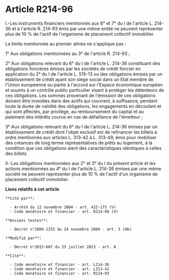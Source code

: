 # Article R214-96

I.-Les instruments financiers mentionnés aux 6° et 7° du I de l'article L. 214-36 et à l'article R. 214-93 émis par une même
entité ne peuvent représenter plus de 10 % de l'actif de l'organisme de placement collectif immobilier. 

La limite mentionnée au premier alinéa ne s'applique pas : 

1° Aux obligations mentionnées au 3° de l'article R. 214-93 ; 

2° Aux obligations relevant du 6° du I de l'article L. 214-36 constituant des obligations foncières émises par les sociétés
de crédit foncier en application du 2° du I de l'article L. 515-13 ou des obligations émises par un établissement de crédit
ayant son siège social dans un Etat membre de l'Union européenne ou partie à l'accord sur l'Espace économique européen et
soumis à un contrôle public particulier visant à protéger les détenteurs de ces obligations. Les sommes provenant de
l'émission de ces obligations doivent être investies dans des actifs qui couvrent, à suffisance, pendant toute la durée de
validité des obligations, les engagements en découlant et qui sont affectés, par privilège, au remboursement du capital et au
paiement des intérêts courus en cas de défaillance de l'émetteur ; 

3° Aux obligations relevant du 6° du I de l'article L. 214-36 émises par un établissement de crédit dont l'objet exclusif est
de refinancer les billets à ordre mentionnés aux articles L. 313-42 à L. 313-49, émis pour mobiliser des créances de long
terme représentatives de prêts au logement, à la condition que ces obligations aient des caractéristiques identiques à celles
des billets. 

II.-Les obligations mentionnées aux 2° et 3° du I du présent article et les actions mentionnées au 4° du I de l'article L.
214-36 émises par une même société ne peuvent représenter plus de 10 % de l'actif d'un organisme de placement collectif
immobilier.

**Liens relatifs à cet article**

	**Cité par**:

	  - Arrêté du 12 novembre 2004 - art. 422-175 (V)
	  - Code monétaire et financier - art. R214-98 (V)

	**Anciens textes**:

	  - Décret n°2004-1255 du 24 novembre 2004 - art. 5 (Ab)

	**Modifié par**:

	  - Décret n°2013-687 du 25 juillet 2013 - art. 8

	**Cite**:

	  - Code monétaire et financier - art. L214-36
	  - Code monétaire et financier - art. L313-42
	  - Code monétaire et financier - art. R214-93
